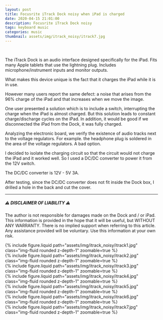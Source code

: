 ```yaml
---
layout: post
title: Focusrite iTrack Dock noisy when iPad is charged
date: 2020-04-15 21:01:00
description: Focusrite iTrack Dock noisy
tags: keyboard music
categories: music
thumbnail: assets/img/itrack_noisy/itrack7.jpg
---
```


&nbsp;

The iTrack Dock is an audio interface designed specifically for the iPad. Fits many Apple tablets that use the lightning plug. Includes microphone/instrument inputs and monitor outputs.

What makes this device unique is the fact that it charges the iPad while it is in use.

However many users report the same defect: a noise that arises from the 96% charge of the iPad and that increases when we move the image.

One user presented a solution which is to include a switch, interrupting the charge when the iPad is almost charged. But this solution leads to constant charge/discharge cycles on the iPad. In addition, it would be good if we disconnected the iPad from the Dock, it was fully charged.

Analyzing the electronic board, we verify the existence of audio tracks next to the voltage regulators. For example. the headphone plug is soldered in the area of ​​the voltage regulators. A bad option.

I decided to isolate the charging circuit so that the circuit would not charge the iPad and it worked well. So I used a DC/DC converter to power it from the 12V switch.

The DC/DC converter is 12V - 5V 3A.

After testing, since the DC/DC converter does not fit inside the Dock box, I drilled a hole in the back and cut the cover.

---

##### **⚠️ DISCLAIMER OF LIABILITY ⚠️**

The author is not responsible for damages made on the Dock and / or iPad.
This information is provided in the hope that it will be useful, but WITHOUT ANY WARRANTY. There is no implied support when referring to this article. Any assistance provided will be voluntary. Use this information at your own risk.

<div class="row mt-3">
    <div class="col-sm mt-3 mt-md-0">
        {% include figure.liquid path="assets/img/itrack_noisy/itrack1.jpg" class="img-fluid rounded z-depth-1" zoomable=true %}
    </div>
    <div class="col-sm mt-3 mt-md-0">
        {% include figure.liquid path="assets/img/itrack_noisy/itrack2.jpg" class="img-fluid rounded z-depth-1" zoomable=true %}
    </div>
    <div class="col-sm mt-3 mt-md-0">
        {% include figure.liquid path="assets/img/itrack_noisy/itrack3.jpg" class="img-fluid rounded z-depth-1" zoomable=true %}
    </div>
</div>

<div class="row mt-4">
    <div class="col-sm mt-3 mt-md-0">
        {% include figure.liquid path="assets/img/itrack_noisy/itrack4.jpg" class="img-fluid rounded z-depth-1" zoomable=true %}
    </div>
    <div class="col-sm mt-3 mt-md-0">
        {% include figure.liquid path="assets/img/itrack_noisy/itrack5.jpg" class="img-fluid rounded z-depth-1" zoomable=true %}
    </div>
    <div class="col-sm mt-3 mt-md-0">
        {% include figure.liquid path="assets/img/itrack_noisy/itrack6.jpg" class="img-fluid rounded z-depth-1" zoomable=true %}
    </div>
    <div class="col-sm mt-3 mt-md-0">
        {% include figure.liquid path="assets/img/itrack_noisy/itrack7.jpg" class="img-fluid rounded z-depth-1" zoomable=true %}
    </div>
</div>
